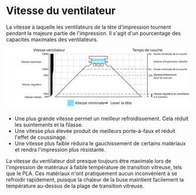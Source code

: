 Vitesse du ventilateur
====
La vitesse à laquelle les ventilateurs de la tête d'impression tournent pendant la majeure partie de l'impression. Il s'agit d'un pourcentage des capacités maximales des ventilateurs.

![Quelle vitesse de ventilateur est utilisée où](../images/cool_fan_speed_fr.svg)

* Une plus grande vitesse permet un meilleur refroidissement. Cela réduit les suintements et la filasse.
* Une vitesse plus élevée produit de meilleurs porte-à-faux et réduit l'effet de coussinage.
* Une vitesse plus faible réduira le gauchissement de certains matériaux et rendra l'impression plus résistante.

La vitesse du ventilateur doit presque toujours être maximale lors de l'impression de matériaux à faible température de transition vitreuse, tels que le PLA. Ces matériaux n'ont pratiquement aucun inconvénient à se refroidir rapidement, puisque la chaleur de la buse maintient facilement la température au-dessus de la plage de transition vitreuse.

